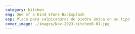 ```yaml
---
category: kitchen
eng: One of a Kind Stone Backsplash
esp: Placa para salpicaduras de piedra única en su tipo
cover_image: ./images/Nov-2023-kitchenB-01.jpg
---
```


